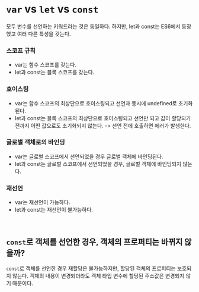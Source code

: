 # `var` vs `let` vs `const`
모두 변수를 선언하는 키워드라는 것은 동일하다. 하지만, let과 const는 ES6에서 등장했고 여러 다른 특성을 갖는다.

### 스코프 규칙
- var는 함수 스코프를 갖는다.
- let과 const는 블록 스코프를 갖는다.

### 호이스팅
- var는 함수 스코프의 최상단으로 호이스팅되고 선언과 동시에 undefined로 초기화된다.
- let과 const는 블록 스코프의 최상단으로 호이스팅되고 선언만 되고 값이 할당되기 전까지 어떤 값으로도 초기화되지 않는다. -> 선언 전에 호출하면 에러가 발생한다.

### 글로벌 객체로의 바인딩
- var는 글로벌 스코프에서 선언되었을 경우 글로벌 객체에 바인딩된다.
- let과 const는 글로벌 스코프에서 선언되었을 경우, 글로벌 객체에 바인딩되지 않는다.

### 재선언
- var는 재선언이 가능하다.
- let과 const는 재선언이 불가능하다.

<br>

## `const`로 객체를 선언한 경우, 객체의 프로퍼티는 바뀌지 않을까?
`const`로 객체를 선언한 경우 재할당은 불가능하지만, 할당된 객체의 프로퍼티는 보호되지 않는다. 객체의 내용이 변경되더라도 객체 타입 변수에 할당된 주소값은 변경되지 않기 때문이다.
